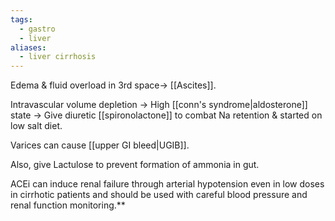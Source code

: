 ```yaml
---
tags:
  - gastro
  - liver
aliases:
  - liver cirrhosis
---
```

Edema & fluid overload in 3rd space-> [[Ascites]].

Intravascular volume depletion -> High [[conn's syndrome|aldosterone]] state -> Give diuretic [[spironolactone]] to combat Na retention & started on low salt diet.

Varices can cause [[upper GI bleed|UGIB]].

Also, give Lactulose to prevent formation of ammonia in gut.

ACEi can induce renal failure through arterial hypotension even in low doses in cirrhotic patients and should be used with careful blood pressure and renal function monitoring.**